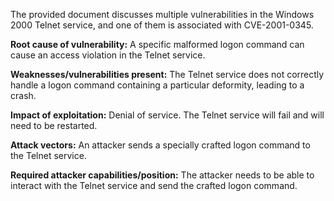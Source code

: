 The provided document discusses multiple vulnerabilities in the Windows 2000 Telnet service, and one of them is associated with CVE-2001-0345.

**Root cause of vulnerability:**
A specific malformed logon command can cause an access violation in the Telnet service.

**Weaknesses/vulnerabilities present:**
The Telnet service does not correctly handle a logon command containing a particular deformity, leading to a crash.

**Impact of exploitation:**
Denial of service. The Telnet service will fail and will need to be restarted.

**Attack vectors:**
An attacker sends a specially crafted logon command to the Telnet service.

**Required attacker capabilities/position:**
The attacker needs to be able to interact with the Telnet service and send the crafted logon command.